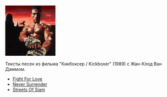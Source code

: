 ![](kickboxer_ost.jpg)

Тексты песен из фильма "Кикбоксер / Kickboxer" (1989) с Жан-Клод Ван Даммом.



* [Fight For Love](Fight%20For%20Love)
* [Never Surrender](Never%20Surrender)
* [Streets Of Siam](Streets%20Of%20Siam)
